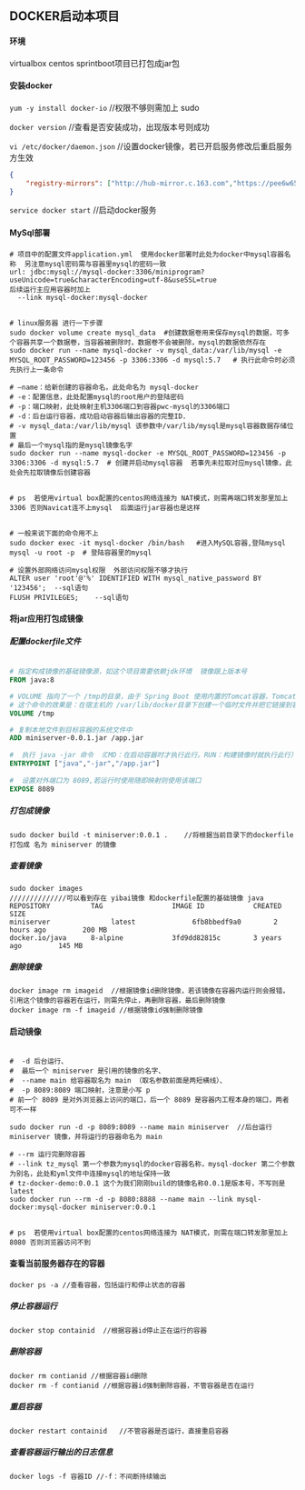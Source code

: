 ## DOCKER启动本项目

#### 环境

virtualbox centos  sprintboot项目已打包成jar包



#### 安装docker

`yum -y install docker-io` //权限不够则需加上 sudo

`docker version`   //查看是否安装成功，出现版本号则成功

`vi /etc/docker/daemon.json`   //设置docker镜像，若已开启服务修改后重启服务方生效

```json
{
    "registry-mirrors": ["http://hub-mirror.c.163.com","https://pee6w651.mirror.aliyuncs.com","https://docker.mirrors.ustc.edu.cn"]
}

```

`service docker start`  //启动docker服务

#### MySql部署

```shell
# 项目中的配置文件application.yml  使用docker部署时此处为docker中mysql容器名称  另注意mysql密码需与容器里mysql的密码一致
url: jdbc:mysql://mysql-docker:3306/miniprogram?useUnicode=true&characterEncoding=utf-8&useSSL=true
后续运行主应用容器时加上
  --link mysql-docker:mysql-docker 


# linux服务器 进行一下步骤
sudo docker volume create mysql_data  #创建数据卷用来保存mysql的数据，可多个容器共享一个数据卷，当容器被删除时，数据卷不会被删除，mysql的数据依然存在
sudo docker run --name mysql-docker -v mysql_data:/var/lib/mysql -e MYSQL_ROOT_PASSWORD=123456 -p 3306:3306 -d mysql:5.7   # 执行此命令时必须先执行上一条命令

# –name：给新创建的容器命名，此处命名为 mysql-docker
# -e：配置信息，此处配置mysql的root用户的登陆密码
# -p：端口映射，此处映射主机3306端口到容器pwc-mysql的3306端口
# -d：后台运行容器，成功启动容器后输出容器的完整ID.
# -v mysql_data:/var/lib/mysql 该参数中/var/lib/mysql是mysql容器数据存储位置
# 最后一个mysql指的是mysql镜像名字
sudo docker run --name mysql-docker -e MYSQL_ROOT_PASSWORD=123456 -p 3306:3306 -d mysql:5.7  # 创建并启动mysql容器  若事先未拉取对应mysql镜像，此处会先拉取镜像后创建容器


# ps  若使用virtual box配置的centos网络连接为 NAT模式，则需再端口转发那里加上 3306 否则Navicat连不上mysql  后面运行jar容器也是这样


# 一般来说下面的命令用不上
sudo docker exec -it mysql-docker /bin/bash   #进入MySQL容器,登陆mysql
mysql -u root -p  # 登陆容器里的mysql

# 设置外部网络访问mysql权限  外部访问权限不够才执行
ALTER user 'root'@'%' IDENTIFIED WITH mysql_native_password BY '123456';  --sql语句
FLUSH PRIVILEGES;    --sql语句
```



#### 将jar应用打包成镜像

##### 配置dockerfile文件

```dockerfile

# 指定构成镜像的基础镜像源，如这个项目需要依赖jdk环境  镜像跟上版本号
FROM java:8

# VOLUME 指向了一个 /tmp的目录，由于 Spring Boot 使用内置的Tomcat容器，Tomcat 默认使用 /tmp作为工作目录。
# 这个命令的效果是：在宿主机的 /var/lib/docker目录下创建一个临时文件并把它链接到容器中的 /tmp目录
VOLUME /tmp 

# 复制本地文件到目标容器的系统文件中
ADD miniserver-0.0.1.jar /app.jar
 
#  执行 java -jar 命令 （CMD：在启动容器时才执行此行。RUN：构建镜像时就执行此行）
ENTRYPOINT ["java","-jar","/app.jar"]
 
#  设置对外端口为 8089,若运行时使用随即映射则使用该端口
EXPOSE 8089
```

##### 打包成镜像

```shell
sudo docker build -t miniserver:0.0.1 .    //将根据当前目录下的dockerfile打包成 名为 miniserver 的镜像
```

##### 查看镜像

```shell
sudo docker images
//////////////可以看到存在 yibai镜像 和dockerfile配置的基础镜像 java
REPOSITORY          TAG                 IMAGE ID            CREATED             SIZE
miniserver               latest              6fb8bbedf9a0        2 hours ago         200 MB
docker.io/java      8-alpine            3fd9dd82815c        3 years ago         145 MB
```

##### 删除镜像

```shell
docker image rm imageid  //根据镜像id删除镜像，若该镜像在容器内运行则会报错，引用这个镜像的容器若在运行，则需先停止，再删除容器，最后删除镜像
docker image rm -f imageid //根据镜像id强制删除镜像
```

#### 启动镜像

```shell

#  -d 后台运行、
#  最后一个 miniserver 是引用的镜像的名字、
#  --name main 给容器取名为 main （取名参数前面是两短横线）、
#  -p 8089:8089 端口映射，注意是小写 p 
# 前一个 8089 是对外浏览器上访问的端口，后一个 8089 是容器内工程本身的端口，两者可不一样
 
sudo docker run -d -p 8089:8089 --name main miniserver  //后台运行 miniserver 镜像，并将运行的容器命名为 main

# --rm 运行完删除容器
# --link tz_mysql 第一个参数为mysql的docker容器名称，mysql-docker 第二个参数为别名，此处和yml文件中连接mysql的地址保持一致 
# tz-docker-demo:0.0.1 这个为我们刚刚build的镜像名称0.0.1是版本号，不写则是latest
sudo docker run --rm -d -p 8080:8888 --name main --link mysql-docker:mysql-docker miniserver:0.0.1


# ps  若使用virtual box配置的centos网络连接为 NAT模式，则需在端口转发那里加上 8080 否则浏览器访问不到
```

#### 查看当前服务器存在的容器

```shell
docker ps -a //查看容器，包括运行和停止状态的容器
```

##### 停止容器运行

```shell
docker stop containid  //根据容器id停止正在运行的容器
```

##### 删除容器

```shell
docker rm contianid //根据容器id删除
docker rm -f contianid //根据容器id强制删除容器，不管容器是否在运行
```

##### 重启容器

```shell
docker restart containid   //不管容器是否运行，直接重启容器
```

##### 查看容器运行输出的日志信息

```shell
docker logs -f 容器ID //-f：不间断持续输出
```



##### 
























